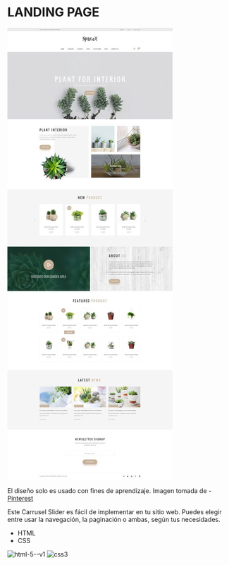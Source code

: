 # LANDING PAGE 

![Muestra de slider](./assets/image/template.jpg)

El diseño solo es usado con fines de aprendizaje. Imagen tomada de - [Pinterest](https://ar.pinterest.com/pin/24136547995514571/)

Este Carrusel Slider es fácil de implementar en tu sitio web. Puedes elegir entre usar la navegación, la paginación o ambas, según tus necesidades.

- HTML
- CSS

![html-5--v1](https://github.com/veronicadelvalle/carrusel-slider/assets/139937653/4d1c653a-1d4b-4f07-9479-d4e03fbffd86) ![css3](https://github.com/veronicadelvalle/carrusel-slider/assets/139937653/687eab3e-adf9-4916-a6e3-916a73059d9b)
